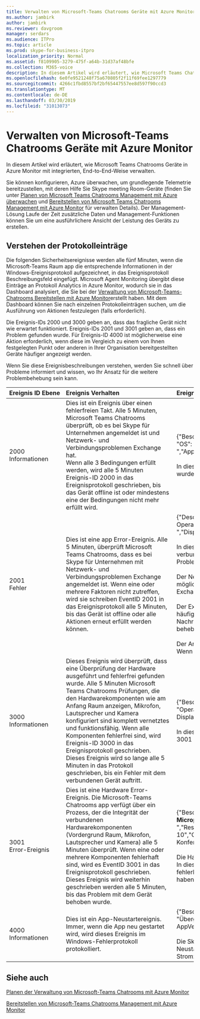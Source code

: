 ```yaml
---
title: Verwalten von Microsoft-Teams Chatrooms Geräte mit Azure Monitor
ms.author: jambirk
author: jambirk
ms.reviewer: davgroom
manager: serdars
ms.audience: ITPro
ms.topic: article
ms.prod: skype-for-business-itpro
localization_priority: Normal
ms.assetid: f8109905-3279-475f-a64b-31d37af48bfe
ms.collection: M365-voice
description: In diesem Artikel wird erläutert, wie Microsoft Teams Chatrooms Geräte in Azure Monitor mit integrierten, End-to-End-Weise verwalten.
ms.openlocfilehash: 6e0fe9521248f75a670805f2f11f69fee1297779
ms.sourcegitcommit: 4266c1fbd8557bf2bf65447557ee8d597f90ccd3
ms.translationtype: MT
ms.contentlocale: de-DE
ms.lasthandoff: 03/30/2019
ms.locfileid: "31013073"
---
```

# <a name="manage-microsoft-teams-rooms-devices-with-azure-monitor"></a>Verwalten von Microsoft-Teams Chatrooms Geräte mit Azure Monitor

In diesem Artikel wird erläutert, wie Microsoft Teams Chatrooms Geräte in Azure Monitor mit integrierten, End-to-End-Weise verwalten.

Sie können konfigurieren, Azure überwachen, um grundlegende Telemetrie bereitzustellen, mit deren Hilfe Sie Skype meeting Room-Geräte (finden Sie unter [Planen von Microsoft Teams Chatrooms Management mit Azure überwachen](../../plan-your-deployment/clients-and-devices/azure-monitor.md) und [Bereitstellen von Microsoft Teams Chatrooms Management mit Azure Monitor](../../deploy/deploy-clients/azure-monitor.md) für verwalten Details). Der Management-Lösung Laufe der Zeit zusätzliche Daten und Management-Funktionen können Sie um eine ausführlichere Ansicht der Leistung des Geräts zu erstellen.

## <a name="understand-the-log-entries"></a>Verstehen der Protokolleinträge

Die folgenden Sicherheitsereignisse werden alle fünf Minuten, wenn die Microsoft-Teams Raum app die entsprechende Informationen in der Windows-Ereignisprotokoll aufgezeichnet, in das Ereignisprotokoll Beschreibungsfeld eingefügt. Microsoft Agent Monitoring übergibt diese Einträge an Protokoll Analytics in Azure Monitor, wodurch sie in das Dashboard analysiert, die Sie bei der [Verwaltung von Microsoft-Teams-Chatrooms Bereitstellen mit Azure Monitor](../../deploy/deploy-clients/azure-monitor.md)erstellt haben. Mit dem Dashboard können Sie nach einzelnen Protokolleinträgen suchen, um die Ausführung von Aktionen festzulegen (falls erforderlich). 

Die Ereignis-IDs 2000 und 3000 geben an, dass das fragliche Gerät nicht wie erwartet funktioniert. Ereignis-IDs 2001 und 3001 geben an, dass ein Problem gefunden wurde. Für Ereignis-ID 4000 ist möglicherweise eine Aktion erforderlich, wenn diese im Vergleich zu einem von Ihnen festgelegten Punkt oder anderen in Ihrer Organisation bereitgestellten Geräte häufiger angezeigt werden.

Wenn Sie diese Ereignisbeschreibungen verstehen, werden Sie schnell über Probleme informiert und wissen, wo Ihr Ansatz für die weitere Problembehebung sein kann.

| Ereignis&nbsp;ID&nbsp;Ebene|Ereignis&nbsp;Verhalten&nbsp;&nbsp;&nbsp;&nbsp;&nbsp;&nbsp;&nbsp;&nbsp;&nbsp;&nbsp;&nbsp;&nbsp;&nbsp;&nbsp;&nbsp;&nbsp;&nbsp;&nbsp;&nbsp;&nbsp;&nbsp;&nbsp;&nbsp;&nbsp;&nbsp;&nbsp;&nbsp;&nbsp;&nbsp;&nbsp;&nbsp;&nbsp;|Ereignis&nbsp;Beschreibung&nbsp;&nbsp;&nbsp;&nbsp;&nbsp;&nbsp;&nbsp;&nbsp;&nbsp;&nbsp;&nbsp;&nbsp;&nbsp;&nbsp;&nbsp;&nbsp;&nbsp;&nbsp;&nbsp;&nbsp;&nbsp;&nbsp;&nbsp;&nbsp;&nbsp;&nbsp;&nbsp;&nbsp;&nbsp;&nbsp;&nbsp;&nbsp;|
|:---    |:---   |:---  |
| 2000  <br> Informationen | Dies ist ein Ereignis über einen fehlerfreien Takt. Alle 5 Minuten, Microsoft Teams Chatrooms überprüft, ob es bei Skype für Unternehmen angemeldet ist und Netzwerk- und Verbindungsproblemen Exchange hat. <br> Wenn alle 3 Bedingungen erfüllt werden, wird alle 5 Minuten Ereignis-ID 2000 in das Ereignisprotokoll geschrieben, bis das Gerät offline ist oder mindestens eine der Bedingungen nicht mehr erfüllt wird. | {"Beschreibung": "Heartbeat ist fehlerfrei.", "ResourceState": "Fehlerfrei", "-Operation": "Heartbeat", "OperationResult": "Übergeben", "OS": "Windows 10", "OSVersion": "10.0.14393.693", "Alias": "Alias<span></span>@contoso.com", "DisplayName": "Anzeigename ","AppVersion":"1.0.38.0","IPv4Address":"10.10.10.10","IPv6Address":"IP-Adresse v6"} <br><br> In diesem Beispiel alle Heartbeat-Bedingung erfüllt wurden, und das Gerät Microsoft Teams Chatrooms als fehlerfrei gekennzeichnet wurde. Bei dem Auftreten von Fehlern hätte die App stattdessen Ereignis-ID 2001 aufgezeichnet. |
| 2001  <br> Fehler | Dies ist eine app Error-Ereignis. Alle 5 Minuten, überprüft Microsoft Teams Chatrooms, dass es bei Skype für Unternehmen mit Netzwerk- und Verbindungsproblemen Exchange angemeldet ist. Wenn eine oder mehrere Faktoren nicht zutreffen, wird sie schreiben EventID 2001 in das Ereignisprotokoll alle 5 Minuten, bis das Gerät ist offline oder alle Aktionen erneut erfüllt werden können.  | {"Description":"Network status : Healthy. Exchange status : Connected. **Signin status: Unhealthy.** ","ResourceState":"Fehlerhaft","-Operation":"Heartbeat","OperationResult":"Fehler","OS":" Windows 10","OSVersion":"10.0.14393.693","Alias":" ","DisplayName":"Anzeigename","AppVersion":"1.0.38.0","IPv4Address":"10.10.10.10"," IPv6Address":"Ip-Adresse v6"} <br><br>  In diesem Beispiel ermittelt Microsoft Teams Chatrooms, dass die Netzwerkverbindung fehlerfrei und die app wurde mit Exchange verbunden, aber der fett formatierten Teil gibt an, dass die app nicht mit Skype für Unternehmen verbunden ist. Dies könnte ein Problem mit der Serverkonfiguration auf dem Gerät oder Host sein.  <br> <br> Der Netzwerkstatus zeigt entweder „Healthy“ (Fehlerfrei) oder „Unhealthy“ (Fehlerhaft) an. Wenn der Status „Unhealthy“ ist, liegt möglicherweise ein Netzwerkfehler vor oder das Gerät ist nicht angeschlossen (dann allerdings würden wahrscheinlich auch Exchange- und Skype for Business-Fehler angezeigt).<br><br> Der Exchange-Status wird als verbunden oder eine der folgenden angezeigt: nicht verbundene, verbinden, AutodiscoveryError (die am häufigsten Fehler), GeneralError oder ServerVersionNotSupported. Wenn der Status verbinden, warten Sie ist, bis die nächste Health-Nachricht gesendet wird, anderen Fehlern finden Sie das Problem in ein Administrator mit Erfahrung in der Exchange-Probleme beheben.  <br><br>  Der Anmeldestatus (zeigt an, dass die App bei Skype for Business angemeldet ist) wird als „Healthy“ bzw. „Unhealthy“ angezeigt. Wenn der Status „Unhealthy“ ist, bemühen Sie einen Techniker, um das Problem zu weiter zu untersuchen. |
| 3000  <br> Informationen | Dieses Ereignis wird überprüft, dass eine Überprüfung der Hardware ausgeführt und fehlerfrei gefunden wurde. Alle 5 Minuten Microsoft Teams Chatrooms Prüfungen, die den Hardwarekomponenten wie am Anfang Raum anzeigen, Mikrofon, Lautsprecher und Kamera konfiguriert sind komplett vernetztes und funktionsfähig. Wenn alle Komponenten fehlerfrei sind, wird Ereignis-ID 3000 in das Ereignisprotokoll geschrieben. Dieses Ereignis wird so lange alle 5 Minuten in das Protokoll geschrieben, bis ein Fehler mit dem verbundenen Gerät auftritt.  <br> | {"Beschreibung": "HardwareCheckEngine ist fehlerfrei.", "ResourceState": "Fehlerfrei", "-Operation": "HardwareCheckEngine", "OperationResult": "Übergeben", "OS": "Windows 10", "OSVersion": "10.0.14393.693", "Alias": "Alias<span></span>@contoso.com", " DisplayName":"Anzeigename","AppVersion":"1.0.38.0","IPv4Address":"10.10.10.10","IPv6Address":"Ip-Adresse v6"}  <br><br> In diesem Beispiel sind bei keiner Hardwareüberprüfung Fehler aufgetreten. Wenn Fehler aufgetreten sind, würde die app-Ereignis-ID 3001 stattdessen aufzeichnen. |
| 3001  <br> Error-Ereignis  | Dies ist eine Hardware Error-Ereignis. Die Microsoft-Teams Chatrooms app verfügt über ein Prozess, der die Integrität der verbundenen Hardwarekomponenten (Vordergrund Raum, Mikrofon, Lautsprecher und Kamera) alle 5 Minuten überprüft. Wenn eine oder mehrere Komponenten fehlerhaft sind, wird es EventID 3001 in das Ereignisprotokoll geschrieben. Dieses Ereignis wird weiterhin geschrieben werden alle 5 Minuten, bis das Problem mit dem Gerät behoben wurde.   | {"Beschreibung": " **Status Front des Raums anzeigen: instabil.** Configured display count is 2. Real display count is 0. **Conference Microphone status : Unhealthy.** Conference Speaker status : Healthy. Default Speaker status : Healthy. Kamera-Status: fehlerfrei. ","ResourceState":"Fehlerhaft","-Operation":"HardwareCheckEngine","OperationResult":"Fehler","OS":"Windows 10","OSVersion":"10.0.14393.1198","Alias":" Alias<span></span>@contoso.com ","DisplayName":"Yosemite Konferenzraum","AppVersion":"2.0.58.0","IPv4Address":"10.10.10.10","IPv6Address":"IPv6Address","IPv4Address2":"10.10.10.10"} <br><br>  Die Hardware-Peripheriegeräte werden entweder als „Healthy“ (Fehlerfrei) oder „Unhealthy“ (Fehlerhaft) angezeigt. <br> In diesem Beispiel werden zwei Vorderseite Raum zeigt konfiguriert, und derzeit keine davon steht. Der Konferenz Mikrofon Status ist fehlerhaft, die möglicherweise einer Reihe von möglichen Ursachen. Da mindestens eine Ressource die Überprüfung nicht bestanden haben, wird die ResourceState als fehlerhaft aufgelistet. Senden Sie einen Techniker weiter untersuchen. |
| 4000  <br> Informationen  <br> | Dies ist ein App-Neustartereignis. Immer, wenn die App neu gestartet wird, wird dieses Ereignis im Windows-Fehlerprotokoll protokolliert.  <br> | {"Beschreibung": "App neu gestartet wird.", "ResourceState": "Fehlerfrei", "-Operation": "Neu starten", "OperationResult": "Übergeben", "OS": "Windows 10", "OSVersion": "10.0.14393.693", "Alias": "Alias<span></span>@domain.com", "DisplayName": "Anzeigename", " AppVersion":"1.0.38.0","IPv4Address":"10.10.10.10","IPv6Address":"Ip-Adresse v6"} <br><br> Die Skype for Business-App wird möglicherweise aufgrund einer Reihe von Ursachen neu gestartet. Vergleichen Sie die Neustartfrequenz der Geräte im selben Gebäude und in anderen Gebäuden und berücksichtigen Sie dabei Probleme wie Stromzufuhrschwankungen und Stromausfälle, da diese Hinweise auf mögliche Infrastrukturprobleme geben können.|

## <a name="see-also"></a>Siehe auch
 

[Planen der Verwaltung von Microsoft-Teams Chatrooms mit Azure Monitor](../../plan-your-deployment/clients-and-devices/azure-monitor.md)

[Bereitstellen von Microsoft-Teams Chatrooms Management mit Azure Monitor](../../deploy/deploy-clients/azure-monitor.md)